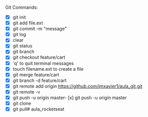 Git Commands:
- [x] git init
- [x] git add file.ext
- [x] git commit -m "message"
- [x] git log
- [x] clear
- [x] git status
- [x] git branch
- [x] git checkout feature/cart
- [x] 'q' to quit terminal messages
- [x] touch filename.ext to create a file
- [x] git merge feature/cart
- [x] git branch -d feature/cart
- [x] git remote add origin https://github.com/jmxavier1/aula_git.git
- [x] git remote -v
- [x] git push -u origin master- [x] git push -u origin master
- [x] git clone
- [x] git pull# aula_rocketseat
